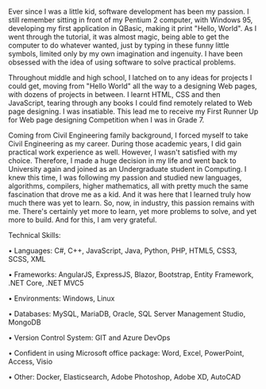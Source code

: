 Ever since I was a little kid, software development has been my passion. I still remember sitting in front of my Pentium 2 computer, with Windows 95, developing my first application in QBasic, making it print "Hello, World". As I went through the tutorial, it was almost magic, being able to get the computer to do whatever wanted, just by typing in these funny little symbols, limited only by my own imagination and ingenuity. I have been obsessed with the idea of using software to solve practical problems. 

Throughout middle and high school, I latched on to any ideas for projects I could get, moving from "Hello World" all the way to a designing Web pages, with dozens of projects in between. I learnt HTML, CSS and then JavaScript, tearing through any books I could find remotely related to Web page designing. I was insatiable. This lead me to receive my First Runner Up for Web page designing Competition when I was in Grade 7.

Coming from Civil Engineering family background, I forced myself to take Civil Engineering as my career. During those academic years, I did gain practical work experience as well. However, I wasn't satisfied with my choice. Therefore, I made a huge decision in my life and went back to University again and joined as an Undergraduate student in Computing. I knew this time, I was following my passion and studied new languages, algorithms, compilers, higher mathematics, all with pretty much the same fascination that drove me as a kid. And it was here that I learned truly how much there was yet to learn. So, now, in industry, this passion remains with me. There's certainly yet more to learn, yet more problems to solve, and yet more to build. And for this, I am very grateful. 

Technical Skills:

• Languages: C#, C++, JavaScript, Java, Python, PHP, HTML5, CSS3, SCSS, XML

• Frameworks: AngularJS, ExpressJS, Blazor, Bootstrap, Entity Framework, .NET Core, .NET MVC5

• Environments: Windows, Linux

• Databases: MySQL, MariaDB, Oracle, SQL Server Management Studio, MongoDB

• Version Control System: GIT and Azure DevOps

• Confident in using Microsoft office package: Word, Excel, PowerPoint, Access, Visio

• Other: Docker, Elasticsearch, Adobe Photoshop, Adobe XD, AutoCAD
